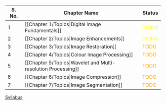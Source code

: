 

| S. No. | Chapter Name                                                  | Status                                  |
| ------ | ------------------------------------------------------------- | --------------------------------------- |
| 1      | [[Chapter 1/Topics\|Digital Image Fundamentals]]              | <font style="color:yellow">DOING</font> |
| 2      | [[Chapter 2/Topics\|Image Enhancements]]                      | <font style="color:yellow">DOING</font> |
| 3      | [[Chapter 3/Topics\|Image Restoration]]                       | <font style="color:orange">TODO</font>  |
| 4      | [[Chapter 4/Topics\|Colour Image Processing]]                 | <font style="color:orange">TODO</font>  |
| 5      | [[Chapter 5/Topics\|Wavelet and Multi-resolution Processing]] | <font style="color:orange">TODO</font>  |
| 6      | [[Chapter 6/Topics\|Image Compression]]                       | <font style="color:orange">TODO</font>  |
| 7      | [[Chapter 7/Topics\|Image Segmentation]]                      | <font style="color:orange">TODO</font>  |

[Syllabus](https://drive.google.com/file/d/1WLWXAu4DEZb8TgG0cd4d_u-S5K5Ey5Y5/view)
